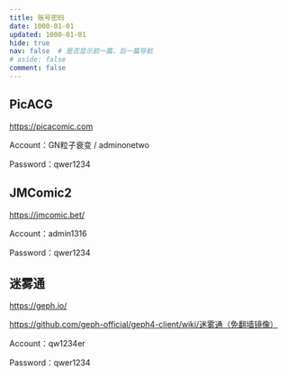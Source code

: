 ```yaml
---
title: 账号密码
date: 1000-01-01
updated: 1000-01-01
hide: true
nav: false  # 是否显示前一篇、后一篇导航
# aside: false
comment: false
---
```


## PicACG
https://picacomic.com

Account：GN粒子衰变 / adminonetwo

Password：qwer1234

## JMComic2
https://jmcomic.bet/

Account：admin1316

Password：qwer1234

## 迷雾通
https://geph.io/

<https://github.com/geph-official/geph4-client/wiki/迷雾通（免翻墙镜像）>

Account：qw1234er

Password：qwer1234
